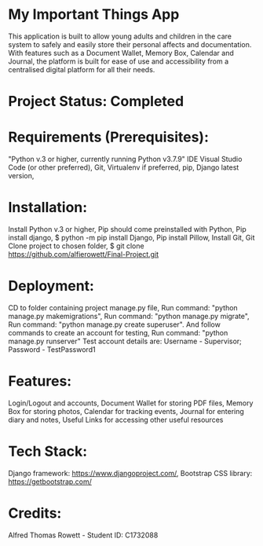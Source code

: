 # My Important Things App

This application is built to allow young adults and children in the care system to safely and easily store their personal affects and documentation. With features such as a Document Wallet, Memory Box, Calendar and Journal, the platform is built for ease of use and accessibility from a centralised digital platform for all their needs.

# Project Status: Completed

# Requirements (Prerequisites):
 "Python v.3 or higher, currently running Python v3.7.9"
 IDE Visual Studio Code (or other preferred),
 Git,
 Virtualenv if preferred,
 pip,
 Django latest version,

# Installation:
 Install Python v.3 or higher,
 Pip should come preinstalled with Python,
 Pip install django, $ python -m pip install Django,
 Pip install Pillow,
 Install Git,
 Git Clone project to chosen folder, $ git clone https://github.com/alfierowett/Final-Project.git

# Deployment:
CD to folder containing project manage.py file,
Run command: "python manage.py makemigrations",
Run command: "python manage.py migrate",
Run command: "python manage.py create superuser".
And follow commands to create an account for testing,
Run command: "python manage.py runserver"
Test account details are: Username - Supervisor; Password - TestPassword1

# Features:
 Login/Logout and accounts,
 Document Wallet for storing PDF files,
 Memory Box for storing photos,
 Calendar for tracking events,
 Journal for entering diary and notes,
 Useful Links for accessing other useful resources

 # Tech Stack:
 Django framework: https://www.djangoproject.com/,
 Bootstrap CSS library: https://getbootstrap.com/

 # Credits:
Alfred Thomas Rowett - Student ID: C1732088


